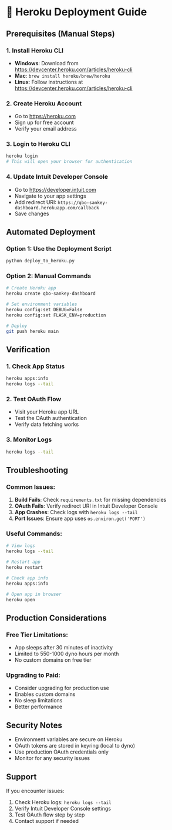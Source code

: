 # 🚀 Heroku Deployment Guide

## Prerequisites (Manual Steps)

### 1. Install Heroku CLI
- **Windows**: Download from https://devcenter.heroku.com/articles/heroku-cli
- **Mac**: `brew install heroku/brew/heroku`
- **Linux**: Follow instructions at https://devcenter.heroku.com/articles/heroku-cli

### 2. Create Heroku Account
- Go to https://heroku.com
- Sign up for free account
- Verify your email address

### 3. Login to Heroku CLI
```bash
heroku login
# This will open your browser for authentication
```

### 4. Update Intuit Developer Console
- Go to https://developer.intuit.com
- Navigate to your app settings
- Add redirect URI: `https://qbo-sankey-dashboard.herokuapp.com/callback`
- Save changes

## Automated Deployment

### Option 1: Use the Deployment Script
```bash
python deploy_to_heroku.py
```

### Option 2: Manual Commands
```bash
# Create Heroku app
heroku create qbo-sankey-dashboard

# Set environment variables
heroku config:set DEBUG=False
heroku config:set FLASK_ENV=production

# Deploy
git push heroku main
```

## Verification

### 1. Check App Status
```bash
heroku apps:info
heroku logs --tail
```

### 2. Test OAuth Flow
- Visit your Heroku app URL
- Test the OAuth authentication
- Verify data fetching works

### 3. Monitor Logs
```bash
heroku logs --tail
```

## Troubleshooting

### Common Issues:

1. **Build Fails**: Check `requirements.txt` for missing dependencies
2. **OAuth Fails**: Verify redirect URI in Intuit Developer Console
3. **App Crashes**: Check logs with `heroku logs --tail`
4. **Port Issues**: Ensure app uses `os.environ.get('PORT')`

### Useful Commands:
```bash
# View logs
heroku logs --tail

# Restart app
heroku restart

# Check app info
heroku apps:info

# Open app in browser
heroku open
```

## Production Considerations

### Free Tier Limitations:
- App sleeps after 30 minutes of inactivity
- Limited to 550-1000 dyno hours per month
- No custom domains on free tier

### Upgrading to Paid:
- Consider upgrading for production use
- Enables custom domains
- No sleep limitations
- Better performance

## Security Notes

- Environment variables are secure on Heroku
- OAuth tokens are stored in keyring (local to dyno)
- Use production OAuth credentials only
- Monitor for any security issues

## Support

If you encounter issues:
1. Check Heroku logs: `heroku logs --tail`
2. Verify Intuit Developer Console settings
3. Test OAuth flow step by step
4. Contact support if needed
